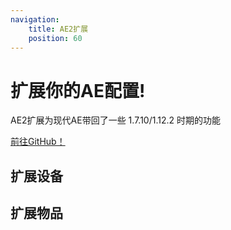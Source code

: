 ```yaml
---
navigation:
    title: AE2扩展
    position: 60
---
```


# 扩展你的AE配置!

AE2扩展为现代AE带回了一些 1.7.10/1.12.2 时期的功能

[前往GitHub！](https://github.com/GlodBlock/ExtendedAE) 

## 扩展设备
<CategoryIndex category="extended devices"></CategoryIndex>

## 扩展物品
<CategoryIndex category="extended items"></CategoryIndex>
